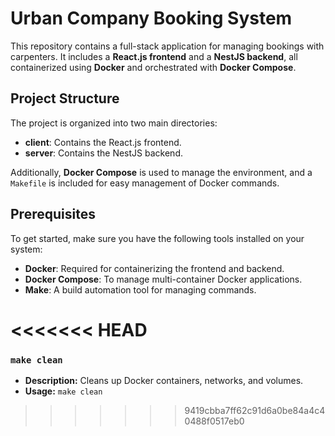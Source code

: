 # Urban Company Booking System

This repository contains a full-stack application for managing bookings with carpenters. It includes a **React.js frontend** and a **NestJS backend**, all containerized using **Docker** and orchestrated with **Docker Compose**.

## Project Structure

The project is organized into two main directories:

- **client**: Contains the React.js frontend.
- **server**: Contains the NestJS backend.

Additionally, **Docker Compose** is used to manage the environment, and a `Makefile` is included for easy management of Docker commands.

## Prerequisites

To get started, make sure you have the following tools installed on your system:

- **Docker**: Required for containerizing the frontend and backend.
- **Docker Compose**: To manage multi-container Docker applications.
- **Make**: A build automation tool for managing commands.

<<<<<<< HEAD
=======
### `make clean`
- **Description:** Cleans up Docker containers, networks, and volumes.
- **Usage:** `make clean`

>>>>>>> 9419cbba7ff62c91d6a0be84a4c40488f0517eb0
